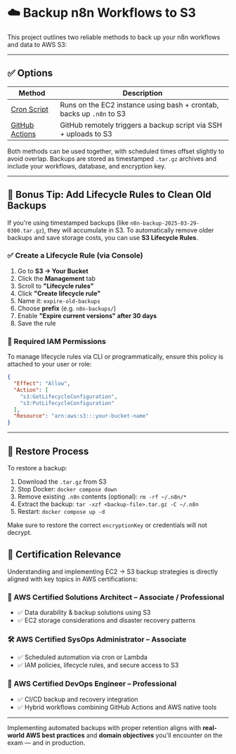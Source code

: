 # ☁️ Backup n8n Workflows to S3

This project outlines two reliable methods to back up your n8n workflows and data to AWS S3:

---

## ✅ Options

| Method                        | Description                                                             |
|-------------------------------|-------------------------------------------------------------------------|
| [Cron Script](./cron.md)      | Runs on the EC2 instance using bash + crontab, backs up `.n8n` to S3    |
| [GitHub Actions](./github-actions.md) | GitHub remotely triggers a backup script via SSH + uploads to S3        |

Both methods can be used together, with scheduled times offset slightly to avoid overlap. Backups are stored as timestamped `.tar.gz` archives and include your workflows, database, and encryption key.

---

## 🧹 Bonus Tip: Add Lifecycle Rules to Clean Old Backups

If you're using timestamped backups (like `n8n-backup-2025-03-29-0300.tar.gz`), they will accumulate in S3. To automatically remove older backups and save storage costs, you can use **S3 Lifecycle Rules**.

### ✅ Create a Lifecycle Rule (via Console)

1. Go to **S3 → Your Bucket**
2. Click the **Management** tab
3. Scroll to **"Lifecycle rules"**
4. Click **"Create lifecycle rule"**
5. Name it: `expire-old-backups`
6. Choose **prefix** (e.g. `n8n-backups/`)
7. Enable **"Expire current versions" after 30 days**
8. Save the rule

### 🔐 Required IAM Permissions

To manage lifecycle rules via CLI or programmatically, ensure this policy is attached to your user or role:

```json
{
  "Effect": "Allow",
  "Action": [
    "s3:GetLifecycleConfiguration",
    "s3:PutLifecycleConfiguration"
  ],
  "Resource": "arn:aws:s3:::your-bucket-name"
}
```

---

## 🔁 Restore Process

To restore a backup:

1. Download the `.tar.gz` from S3
2. Stop Docker: `docker compose down`
3. Remove existing `.n8n` contents (optional): `rm -rf ~/.n8n/*`
4. Extract the backup: `tar -xzf <backup-file>.tar.gz -C ~/.n8n`
5. Restart: `docker compose up -d`

Make sure to restore the correct `encryptionKey` or credentials will not decrypt.

## 🎯 Certification Relevance

Understanding and implementing EC2 → S3 backup strategies is directly aligned with key topics in AWS certifications:

### 🧠 AWS Certified Solutions Architect – Associate / Professional
- ✅ Data durability & backup solutions using S3
- ✅ EC2 storage considerations and disaster recovery patterns

### 🛠 AWS Certified SysOps Administrator – Associate
- ✅ Scheduled automation via cron or Lambda
- ✅ IAM policies, lifecycle rules, and secure access to S3

### 🔁 AWS Certified DevOps Engineer – Professional
- ✅ CI/CD backup and recovery integration
- ✅ Hybrid workflows combining GitHub Actions and AWS native tools

---

Implementing automated backups with proper retention aligns with **real-world AWS best practices** and **domain objectives** you'll encounter on the exam — and in production.
